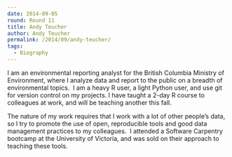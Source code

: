 ```yaml
---
date: 2014-09-05
round: Round 11
title: Andy Teucher
author: Andy Teucher
permalink: /2014/09/andy-teucher/
tags:
  - Biography
---
```

I am an environmental reporting analyst for the British Columbia Ministry of Environment, where I analyze data and report to the public on a breadth of environmental topics.  I am a heavy R user, a light Python user, and use git for version control on my projects. I have taught a 2-day R course to colleagues at work, and will be teaching another this fall.

The nature of my work requires that I work with a lot of other people&#8217;s data, so I try to promote the use of open, reproducible tools and good data management practices to my colleagues.  I attended a Software Carpentry bootcamp at the University of Victoria, and was sold on their approach to teaching these tools.
